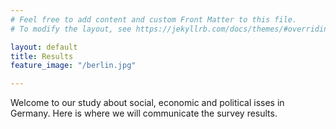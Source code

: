 ```yaml
---
# Feel free to add content and custom Front Matter to this file.
# To modify the layout, see https://jekyllrb.com/docs/themes/#overriding-theme-defaults

layout: default
title: Results
feature_image: "/berlin.jpg"

---
```


Welcome to our study about social, economic and political isses in Germany. Here is where we will communicate the survey results.